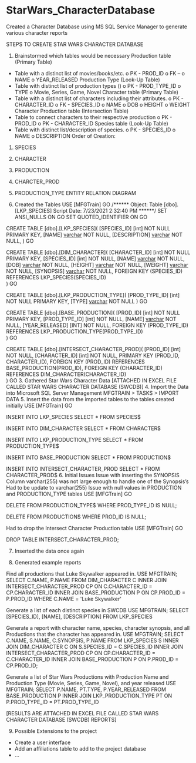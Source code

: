 # StarWars_CharacterDatabase
Created a Character Database using MS SQL Service Manager to generate various character reports

STEPS TO CREATE STAR WARS CHARACTER DATABASE
1.	Brainstormed which tables would be necessary 
Production table (Primary Table)
-	Table with a distinct list of movies/books/etc.
o	PK - PROD_ID
o	FK – 
o	NAME
o	YEAR_RELEASED
Production Type (Look-Up Table)
-	Table with distinct list of production types ()
o	PK - PROD_TYPE_ID
o	TYPE
o	Movie, Series, Game, Novel
Character table (Primary Table)  
-	Table with a distinct list of characters including their attributes.
o	PK - CHARACTER_ID
o	FK - SPECIES_ID
o	NAME
o	DOB
o	HEIGHT
o	WEIGHT
Character Production table (Intersection Table)
-	Table to connect characters to their respective production
o	PK - PROD_ID
o	PK - CHARACTER_ID
Species table (Look-Up Table)
-	Table with distinct list/description of species.
o	PK - SPECIES_ID
o	NAME
o	DESCRIPTION
Order of Creation:
1.	SPECIES
2.	CHARACTER
3.	PRODUCTION
4.	CHARCTER_PROD
5.	PRODUCTION_TYPE
 ENTITY RELATION DIAGRAM

2.	Created the Tables
USE [MFGTrain]
GO
/****** Object:  Table [dbo].[LKP_SPECIES] Script Date: 7/23/2021 2:32:40 PM ******/
SET ANSI_NULLS ON
GO
SET QUOTED_IDENTIFIER ON
GO

CREATE TABLE [dbo].[LKP_SPECIES](
	[SPECIES_ID] [int] NOT NULL PRIMARY KEY,
	[NAME] [varchar](50) NOT NULL,
	[DESCRIPTION] [varchar](255) NOT NULL,
)
GO

CREATE TABLE [dbo].[DIM_CHARACTER](
	[CHARACTER_ID] [int] NOT NULL PRIMARY KEY,
	[SPECIES_ID] [int] NOT NULL,
	[NAME] [varchar](255) NOT NULL,
	[DOB] [varchar](255) NOT NULL,
	[HEIGHT] [varchar](255) NOT NULL,
	[WEIGHT] [varchar](255) NOT NULL,
	[SYNOPSIS] [varchar](255) NOT NULL,
	FOREIGN KEY (SPECIES_ID)
		REFERENCES LKP_SPECIES(SPECIES_ID)  
)
GO

CREATE TABLE [dbo].[LKP_PRODUCTION_TYPE](
	[PROD_TYPE_ID] [int] NOT NULL PRIMARY KEY,
	[TYPE] [varchar](255) NOT NULL
)
GO

CREATE TABLE [dbo].[BASE_PRODUCTION](
	[PROD_ID] [int] NOT NULL PRIMARY KEY,
	[PROD_TYPE_ID] [int] NOT NULL,
	[NAME] [varchar](255) NOT NULL,
	[YEAR_RELEASED] [INT] NOT NULL,
	FOREIGN KEY (PROD_TYPE_ID)
		REFERENCES LKP_PRODUCTION_TYPE(PROD_TYPE_ID)  
)
GO

CREATE TABLE [dbo].[INTERSECT_CHARACTER_PROD](
	[PROD_ID] [int] NOT NULL,
	[CHARACTER_ID] [int] NOT NULL,
	PRIMARY KEY (PROD_ID, CHARACTER_ID),
	FOREIGN KEY (PROD_ID)
		REFERENCES BASE_PRODUCTION(PROD_ID),
	FOREIGN KEY (CHARACTER_ID)
		REFERENCES DIM_CHARACTER(CHARACTER_ID)  
)
GO
3.	Gathered Star Wars Character Data
[ATTACHED IN EXCEL FILE CALLED STAR WARS CHARACTER DATABASE (SWCDB)]
4.	Import the Data into Microsoft SQL Server Management
MFGTRAIN > TASKS > IMPORT DATA
5.	Insert the data from the imported tables to the tables created initially
USE [MFGTrain]
GO

INSERT INTO LKP_SPECIES SELECT * FROM SPECIES$

INSERT INTO DIM_CHARACTER SELECT * FROM CHARACTER$

INSERT INTO LKP_PRODUCTION_TYPE SELECT * FROM PRODUCTION_TYPE$

INSERT INTO BASE_PRODUCTION SELECT * FROM PRODUCTION$

INSERT INTO INTERSECT_CHARACTER_PROD SELECT * FROM CHARACTER_PROD$
6.	Initial Issues 
Issue with inserting the SYNOPSIS Column
varchar(255) was not large enough to handle one of the Synopsis’s
	Had to be update to varchar(255)
Issue with null values in PRODUCTION and PRODUCTION_TYPE tables
USE [MFGTrain]
GO

DELETE FROM PRODUCTION_TYPE$ WHERE PROD_TYPE_ID IS NULL;

DELETE FROM PRODUCTION$ WHERE PROD_ID IS NULL;

Had to drop the Intersect Character Production table
USE [MFGTrain]
GO

DROP TABLE INTERSECT_CHARACTER_PROD;

7.	Inserted the data once again




8.	Generated example reports

Find all productions that Luke Skywalker appeared in.
USE MFGTRAIN;
SELECT C.NAME, P.NAME 
FROM DIM_CHARACTER C 
INNER JOIN INTERSECT_CHARACTER_PROD CP ON C.CHARACTER_ID = CP.CHARACTER_ID 
INNER JOIN BASE_PRODUCTION P ON CP.PROD_ID = P.PROD_ID 
WHERE C.NAME = 'Luke Skywalker'

Generate a list of each distinct species in SWCDB
USE MFGTRAIN;
SELECT [SPECIES_ID], [NAME], [DESCRIPTION] FROM LKP_SPECIES

Generate a report with character name, species, character synopsis, and all Productions that the character has appeared in.
USE MFGTRAIN;
SELECT C.NAME, S.NAME, C.SYNOPSIS, P.NAME
FROM LKP_SPECIES S 
INNER JOIN DIM_CHARACTER C ON S.SPECIES_ID = C.SPECIES_ID
INNER JOIN INTERSECT_CHARACTER_PROD CP ON CP.CHARACTER_ID = C.CHARACTER_ID
INNER JOIN BASE_PRODUCTION P ON P.PROD_ID = CP.PROD_ID;


Generate a list of Star Wars Productions with Production Name and Production Type (Movie, Series, Game, Novel), and year released
USE MFGTRAIN;
SELECT P.NAME, PT.TYPE, P.YEAR_RELEASED
FROM BASE_PRODUCTION P
INNER JOIN LKP_PRODUCTION_TYPE PT ON P.PROD_TYPE_ID = PT.PROD_TYPE_ID

[RESULTS ARE ATTACHED IN EXCEL FILE CALLED STAR WARS CHARACTER DATABASE (SWCDB) REPORTS]

9.	Possible Extensions to the project
-	Create a user interface
-	Add an affiliations table to add to the project database
-	...



